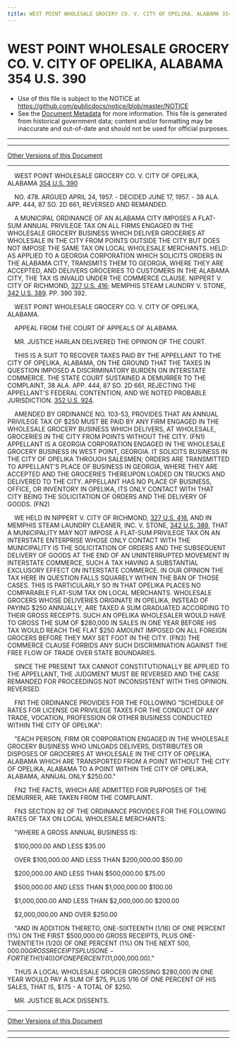 ```yaml
---
title: WEST POINT WHOLESALE GROCERY CO. V. CITY OF OPELIKA, ALABAMA 354 U.S. 390
---
```


# WEST POINT WHOLESALE GROCERY CO. V. CITY OF OPELIKA, ALABAMA 354 U.S. 390

* Use of this file is subject to the NOTICE at https://github.com/publicdocs/notice/blob/master/NOTICE
* See the [Document Metadata](../../../index.md) for more information.
  This file is generated from historical government data; content and/or formatting may be inaccurate and out-of-date and should not be used for official purposes.

----------
----------

[Other Versions of this Document](https://publicdocs.github.io/go/links?ns=uslm-x&ref=%2Fus%2Fcourts%2Fscotus%2FusReporter%2F354%2F390)

----------

    WEST POINT WHOLESALE GROCERY CO. V. CITY OF OPELIKA, ALABAMA [354 U.S. 390][/us/courts/scotus/usReporter/354/390]

    NO. 478.  ARGUED APRIL 24, 1957.  - DECIDED JUNE 17, 1957.  - 38 ALA. APP. 444, 87 SO. 2D 661, REVERSED AND REMANDED.

    A MUNICIPAL ORDINANCE OF AN ALABAMA CITY IMPOSES A FLAT-SUM ANNUAL PRIVILEGE TAX ON ALL FIRMS ENGAGED IN THE WHOLESALE GROCERY BUSINESS WHICH DELIVER GROCERIES AT WHOLESALE IN THE CITY FROM POINTS OUTSIDE THE CITY BUT DOES NOT IMPOSE THE SAME TAX ON LOCAL WHOLESALE MERCHANTS.  HELD: AS APPLIED TO A GEORGIA CORPORATION WHICH SOLICITS ORDERS IN THE ALABAMA CITY, TRANSMITS THEM TO GEORGIA, WHERE THEY ARE ACCEPTED, AND DELIVERS GROCERIES TO CUSTOMERS IN THE ALABAMA CITY, THE TAX IS INVALID UNDER THE COMMERCE CLAUSE.  NIPPERT V. CITY OF RICHMOND, [327 U.S. 416][/us/courts/scotus/usReporter/327/416]; MEMPHIS STEAM LAUNDRY V. STONE, [342 U.S. 389][/us/courts/scotus/usReporter/342/389].  PP. 390 392.

    WEST POINT WHOLESALE GROCERY CO. V. CITY OF OPELIKA, ALABAMA.

    APPEAL FROM THE COURT OF APPEALS OF ALABAMA.

    MR. JUSTICE HARLAN DELIVERED THE OPINION OF THE COURT.

    THIS IS A SUIT TO RECOVER TAXES PAID BY THE APPELLANT TO THE CITY OF OPELIKA, ALABAMA, ON THE GROUND THAT THE TAXES IN QUESTION IMPOSED A DISCRIMINATORY BURDEN ON INTERSTATE COMMERCE.  THE STATE COURT SUSTAINED A DEMURRER TO THE COMPLAINT, 38 ALA. APP. 444, 87 SO. 2D 661, REJECTING THE APPELLANT'S FEDERAL CONTENTION, AND WE NOTED PROBABLE JURISDICTION.  [352 U.S. 924][/us/courts/scotus/usReporter/352/924].

    AMENDED BY ORDINANCE NO. 103-53, PROVIDES THAT AN ANNUAL PRIVILEGE TAX OF $250 MUST BE PAID BY ANY FIRM ENGAGED IN THE WHOLESALE GROCERY BUSINESS WHICH DELIVERS, AT WHOLESALE, GROCERIES IN THE CITY FROM POINTS WITHOUT THE CITY.  (FN1)  APPELLANT IS A GEORGIA CORPORATION ENGAGED IN THE WHOLESALE GROCERY BUSINESS IN WEST POINT, GEORGIA.  IT SOLICITS BUSINESS IN THE CITY OF OPELIKA THROUGH SALESMEN; ORDERS ARE TRANSMITTED TO APPELLANT'S PLACE OF BUSINESS IN GEORGIA, WHERE THEY ARE ACCEPTED AND THE GROCERIES THEREUPON LOADED ON TRUCKS AND DELIVERED TO THE CITY.  APPELLANT HAS NO PLACE OF BUSINESS, OFFICE, OR INVENTORY IN OPELIKA, ITS ONLY CONTACT WITH THAT CITY BEING THE SOLICITATION OF ORDERS AND THE DELIVERY OF GOODS.  (FN2)

    WE HELD IN NIPPERT V. CITY OF RICHMOND, [327 U.S. 416][/us/courts/scotus/usReporter/327/416], AND IN MEMPHIS STEAM LAUNDRY CLEANER, INC. V. STONE, [342 U.S. 389][/us/courts/scotus/usReporter/342/389], THAT A MUNICIPALITY MAY NOT IMPOSE A FLAT-SUM PRIVILEGE TAX ON AN INTERSTATE ENTERPRISE WHOSE ONLY CONTACT WITH THE MUNICIPALITY IS THE SOLICITATION OF ORDERS AND THE SUBSEQUENT DELIVERY OF GOODS AT THE END OF AN UNINTERRUPTED MOVEMENT IN INTERSTATE COMMERCE, SUCH A TAX HAVING A SUBSTANTIAL EXCLUSORY EFFECT ON INTERSTATE COMMERCE.  IN OUR OPINION THE TAX HERE IN QUESTION FALLS SQUARELY WITHIN THE BAN OF THOSE CASES.  THIS IS PARTICULARLY SO IN THAT OPELIKA PLACES NO COMPARABLE FLAT-SUM TAX ON LOCAL MERCHANTS.  WHOLESALE GROCERS WHOSE DELIVERIES ORIGINATE IN OPELIKA, INSTEAD OF PAYING $250 ANNUALLY, ARE TAXED A SUM GRADUATED ACCORDING TO THEIR GROSS RECEIPTS.  SUCH AN OPELIKA WHOLESALER WOULD HAVE TO GROSS THE SUM OF $280,000 IN SALES IN ONE YEAR BEFORE HIS TAX WOULD REACH THE FLAT $250 AMOUNT IMPOSED ON ALL FOREIGN GROCERS BEFORE THEY MAY SET FOOT IN THE CITY.  (FN3)  THE COMMERCE CLAUSE FORBIDS ANY SUCH DISCRIMINATION AGAINST THE FREE FLOW OF TRADE OVER STATE BOUNDARIES.

    SINCE THE PRESENT TAX CANNOT CONSTITUTIONALLY BE APPLIED TO THE APPELLANT, THE JUDGMENT MUST BE REVERSED AND THE CASE REMANDED FOR PROCEEDINGS NOT INCONSISTENT WITH THIS OPINION.  REVERSED.

    FN1  THE ORDINANCE PROVIDES FOR THE FOLLOWING "SCHEDULE OF RATES FOR LICENSE OR PRIVILEGE TAXES FOR THE CONDUCT OF ANY TRADE, VOCATION, PROFESSION OR OTHER BUSINESS CONDUCTED WITHIN THE CITY OF OPELIKA":

    "EACH PERSON, FIRM OR CORPORATION ENGAGED IN THE WHOLESALE GROCERY BUSINESS WHO UNLOADS DELIVERS, DISTRIBUTES OR DISPOSES OF GROCERIES AT WHOLESALE IN THE CITY OF OPELIKA, ALABAMA WHICH ARE TRANSPORTED FROM A POINT WITHOUT THE CITY OF OPELIKA, ALABAMA TO A POINT WITHIN THE CITY OF OPELIKA, ALABAMA, ANNUAL ONLY               $250.00."

    FN2  THE FACTS, WHICH ARE ADMITTED FOR PURPOSES OF THE DEMURRER, ARE TAKEN FROM THE COMPLAINT.

    FN3  SECTION 82 OF THE ORDINANCE PROVIDES FOR THE FOLLOWING RATES OF TAX ON LOCAL WHOLESALE MERCHANTS:

    "WHERE A GROSS ANNUAL BUSINESS IS:

    $100,000.00 AND LESS                               $35.00

    OVER $100,000.00 AND LESS THAN $200,000.00         $50.00

    $200,000.00 AND LESS THAN $500,000.00              $75.00

    $500,000.00 AND LESS THAN $1,000,000.00           $100.00

    $1,000,000.00 AND LESS THAN $2,000,000.00         $200.00

    $2,000,000.00 AND OVER                            $250.00

    "AND IN ADDITION THERETO, ONE-SIXTEENTH (1/16) OF ONE PERCENT (1%) ON THE FIRST $500,000.00 GROSS RECEIPTS, PLUS ONE-TWENTIETH (1/20) OF ONE PERCENT (1%) ON THE NEXT $500,000.00 GROSS RECEIPTS PLUS ONE-FORTIETH (1/40) OF ONE PERCENT (1%) ON ALL GROSS RECEIPTS OVER ONE MILLION DOLLARS ($1,000,000.00)."

    THUS A LOCAL WHOLESALE GROCER GROSSING $280,000 IN ONE YEAR WOULD PAY A SUM OF $75, PLUS 1/16 OF ONE PERCENT OF HIS SALES, THAT IS, $175 - A TOTAL OF $250.

    MR. JUSTICE BLACK DISSENTS.

----------

[Other Versions of this Document](https://publicdocs.github.io/go/links?ns=uslm-x&ref=%2Fus%2Fcourts%2Fscotus%2FusReporter%2F354%2F390)

----------
----------

[/us/courts/scotus/usReporter/354/390]: https://publicdocs.github.io/go/links?ns=uslm-x&ref=%2Fus%2Fcourts%2Fscotus%2FusReporter%2F354%2F390
[/us/courts/scotus/usReporter/327/416]: https://publicdocs.github.io/go/links?ns=uslm-x&ref=%2Fus%2Fcourts%2Fscotus%2FusReporter%2F327%2F416
[/us/courts/scotus/usReporter/342/389]: https://publicdocs.github.io/go/links?ns=uslm-x&ref=%2Fus%2Fcourts%2Fscotus%2FusReporter%2F342%2F389
[/us/courts/scotus/usReporter/352/924]: https://publicdocs.github.io/go/links?ns=uslm-x&ref=%2Fus%2Fcourts%2Fscotus%2FusReporter%2F352%2F924
[/us/courts/scotus/usReporter/327/416]: https://publicdocs.github.io/go/links?ns=uslm-x&ref=%2Fus%2Fcourts%2Fscotus%2FusReporter%2F327%2F416
[/us/courts/scotus/usReporter/342/389]: https://publicdocs.github.io/go/links?ns=uslm-x&ref=%2Fus%2Fcourts%2Fscotus%2FusReporter%2F342%2F389


